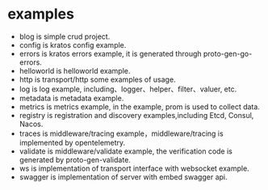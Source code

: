 # examples

- blog is simple crud project.
- config is kratos config example.
- errors is kratos errors example, it is generated through proto-gen-go-errors.
- helloworld is helloworld example.
- http is transport/http some examples of usage.
- log is log example, including、logger、helper、filter、valuer, etc.
- metadata is metadata example.
- metrics is metrics example, in the example, prom is used to collect data.
- registry is registration and discovery examples,including Etcd, Consul, Nacos.
- traces is middleware/tracing example，middleware/tracing is implemented by opentelemetry.
- validate is middleware/validate example, the verification code is generated by proto-gen-validate.
- ws is implementation of transport interface with websocket example.
- swagger is implementation of server with embed swagger api.
